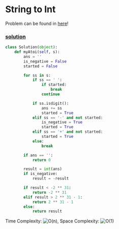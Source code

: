 # String to Int

Problem can be found in [here](https://leetcode.com/problems/string-to-integer-atoi/)!

### [solution](/String/8-StringToInt/README.md)

```python
class Solution(object):
    def myAtoi(self, s):
        ans = ''
        is_negative = False
        started = False

        for ss in s:
            if ss == ' ':
                if started:
                    break
                continue

            if ss.isdigit():
                ans += ss
                started = True
            elif ss == '-' and not started:
                is_negative = True
                started = True
            elif ss == '+' and not started:
                started = True
            else:
                break

        if ans == '':
            return 0

        result = int(ans)
        if is_negative:
            result = -result

        if result < -2 ** 31:
            return -2 ** 31
        elif result > 2 ** 31 - 1:
            return 2 ** 31 - 1
        else:
            return result

```

Time Complexity: ![O(n)](<https://latex.codecogs.com/svg.image?\inline&space;O(n)>), Space Complexity: ![O(1)](<https://latex.codecogs.com/svg.image?\inline&space;O(1)>)

